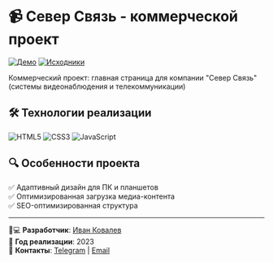 # 📹 Север Связь - коммерческой проект

[![Демо](https://img.shields.io/badge/-ДЕМО-0054A6?style=for-the-badge)](https://ivkovalevv.github.io/cctv/)
[![Исходники](https://img.shields.io/badge/-КОД-181717?style=for-the-badge&logo=github&logoColor=white)](https://github.com/ivkovalevv/cctv)

Коммерческий проект: главная страница для компании "Север Связь" (системы видеонаблюдения и телекоммуникации)


## 🛠 Технологии реализации

![HTML5](https://img.shields.io/badge/-HTML5-E34F26?style=for-the-badge&logo=html5&logoColor=white)
![CSS3](https://img.shields.io/badge/-CSS3-1572B6?style=for-the-badge&logo=css3&logoColor=white)
![JavaScript](https://img.shields.io/badge/-JavaScript-F7DF1E?style=for-the-badge&logo=javascript&logoColor=black)

## 🔍 Особенности проекта

✅ Адаптивный дизайн для ПК и планшетов    
✅ Оптимизированная загрузка медиа-контента  
✅ SEO-оптимизированная структура  

---

👨💻 **Разработчик**: [Иван Ковалев](https://kovalev-site.ru)  
📅 **Год реализации**: 2023  
📩 **Контакты**: [Telegram](https://t.me/x_kovalev) | [Email](mailto:ivkovalevv@gmail.ru)
